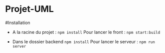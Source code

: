 # Projet-UML

#Installation
 - A la racine du projet : 
 `npm install`
Pour lancer le front :  `npm start:build`

- Dans le dossier backend
  `npm install`
  Pour lancer le serveur : `npm run server`
